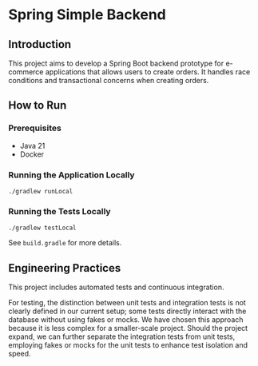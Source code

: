 # Spring Simple Backend

## Introduction

This project aims to develop a Spring Boot backend prototype for e-commerce applications that allows users to create orders. It handles race conditions and transactional concerns when creating orders.

## How to Run

### Prerequisites

- Java 21
- Docker

### Running the Application Locally

```
./gradlew runLocal
```

### Running the Tests Locally

```
./gradlew testLocal
```

See `build.gradle` for more details.

## Engineering Practices

This project includes automated tests and continuous integration.

For testing, the distinction between unit tests and integration tests is not clearly defined in our current setup; some tests directly interact with the database without using fakes or mocks. We have chosen this approach because it is less complex for a smaller-scale project. Should the project expand, we can further separate the integration tests from unit tests, employing fakes or mocks for the unit tests to enhance test isolation and speed.
